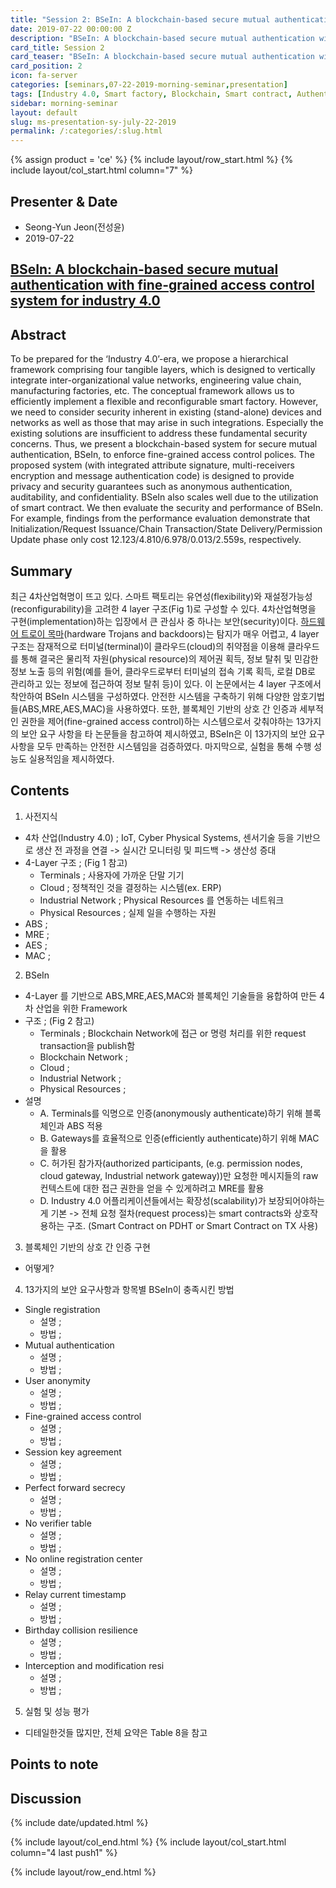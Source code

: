 ```yaml
---
title: "Session 2: BSeIn: A blockchain-based secure mutual authentication with fine-grained access control system for industry 4.0"
date: 2019-07-22 00:00:00 Z
description: "BSeIn: A blockchain-based secure mutual authentication with fine-grained access control system for industry 4.0"
card_title: Session 2
card_teaser: "BSeIn: A blockchain-based secure mutual authentication with fine-grained access control system for industry 4.0"
card_position: 2
icon: fa-server
categories: [seminars,07-22-2019-morning-seminar,presentation]
tags: [Industry 4.0, Smart factory, Blockchain, Smart contract, Authentication, Access control, Blockchain-based secure mutual authentication]
sidebar: morning-seminar
layout: default
slug: ms-presentation-sy-july-22-2019
permalink: /:categories/:slug.html
---
```


{% assign product = 'ce' %}
{% include layout/row_start.html %}
{% include layout/col_start.html column="7" %}

## Presenter & Date
+ Seong-Yun Jeon(전성윤)
+ 2019-07-22

## [BSeIn: A blockchain-based secure mutual authentication with fine-grained access control system for industry 4.0](https://inhaucs.github.io/seminars/07-22-2019-morning-seminar/presentation/ms-presentation-sy-july-22-2019.html)

## Abstract
To be prepared for the ‘Industry 4.0’-era, we propose a hierarchical framework comprising four tangible layers, which is designed to vertically integrate inter-organizational value networks, engineering value chain, manufacturing factories, etc. The conceptual framework allows us to efficiently implement a flexible and reconfigurable smart factory. However, we need to consider security inherent in existing (stand-alone) devices and networks as well as those that may arise in such integrations. Especially the existing solutions are insufficient to address these fundamental security concerns. Thus, we present a blockchain-based system for secure mutual authentication, BSeIn, to enforce fine-grained access control polices. The proposed system (with integrated attribute signature, multi-receivers encryption and message authentication code) is designed to provide privacy and security guarantees such as anonymous authentication, auditability, and confidentiality. BSeIn also scales well due to the utilization of smart contract. We then evaluate the security and performance of BSeIn. For example, findings from the performance evaluation demonstrate that Initialization/Request Issuance/Chain Transaction/State Delivery/Permission Update phase only cost 12.123/4.810/6.978/0.013/2.559s, respectively.

## Summary
최근 4차산업혁명이 뜨고 있다. 스마트 팩토리는 유연성(flexibility)와 재설정가능성(reconfigurability)을 고려한 4 layer 구조(Fig 1)로 구성할 수 있다.
4차산업혁명을 구현(implementation)하는 입장에서 큰 관심사 중 하나는 보안(security)이다.
[하드웨어 트로이 목마](http://www.epnc.co.kr/news/articleView.html?idxno=13453)(hardware Trojans and backdoors)는 탐지가 매우 어렵고,
4 layer 구조는 잠재적으로 터미널(terminal)이 클라우드(cloud)의 취약점을 이용해 클라우드를 통해
결국은 물리적 자원(physical resource)의 제어권 획득, 정보 탈취 및 민감한 정보 노출 등의 위험(예를 들어, 클라우드로부터 터미널의 접속 기록 획득, 로컬 DB로 관리하고 있는 정보에 접근하여 정보 탈취 등)이 있다.
이 논문에서는 4 layer 구조에서 착안하여 BSeIn 시스템을 구성하였다. 안전한 시스템을 구축하기 위해 다양한 암호기법들(ABS,MRE,AES,MAC)을 사용하였다.
또한, 블록체인 기반의 상호 간 인증과 세부적인 권한을 제어(fine-grained access control)하는 시스템으로서 갖춰야하는 13가지의 보안 요구 사항을 타 논문들을 참고하여 제시하였고,
BSeIn은 이 13가지의 보안 요구 사항을 모두 만족하는 안전한 시스템임을 검증하였다. 
마지막으로, 실험을 통해 수행 성능도 실용적임을 제시하였다.

## Contents
1. 사전지식
 - 4차 산업(Industry 4.0) ; IoT, Cyber Physical Systems, 센서기술 등을 기반으로 생산 전 과정을 연결 -> 실시간 모니터링 및 피드백 -> 생산성 증대
 - 4-Layer 구조 ; (Fig 1 참고)
    - Terminals ; 사용자에 가까운 단말 기기
    - Cloud ; 정책적인 것을 결정하는 시스템(ex. ERP)
    - Industrial Network ; Physical Resources 를 연동하는 네트워크
    - Physical Resources ; 실제 일을 수행하는 자원
 - ABS ; 
 - MRE ; 
 - AES ; 
 - MAC ; 

2. BSeIn
 - 4-Layer 를 기반으로 ABS,MRE,AES,MAC와 블록체인 기술들을 융합하여 만든 4차 산업을 위한 Framework
 - 구조 ; (Fig 2 참고)
    - Terminals ; Blockchain Network에 접근 or 명령 처리를 위한 request transaction을 publish함
    - Blockchain Network ; 
    - Cloud ; 
    - Industrial Network ; 
    - Physical Resources ; 
 - 설명
    - A. Terminals를 익명으로 인증(anonymously authenticate)하기 위해 블록체인과 ABS 적용
    - B. Gateways를 효율적으로 인증(efficiently authenticate)하기 위해 MAC을 활용
    - C. 허가된 참가자(authorized participants, (e.g.
permission nodes, cloud gateway, Industrial network gateway))만 요청한 메시지들의 raw 컨텍스트에 대한 접근 권한을 얻을 수 있게하려고 MRE를 활용
    - D. Industry 4.0 어플리케이션들에서는 확장성(scalability)가 보장되어야하는게 기본 -> 전체 요청 절차(request process)는 smart contracts와 상호작용하는 구조. (Smart Contract on PDHT or Smart Contract on TX 사용)

3. 블록체인 기반의 상호 간 인증 구현
 - 어떻게?

4. 13가지의 보안 요구사항과 항목별 BSeIn이 충족시킨 방법
 - Single registration
    - 설명 ;
    - 방법 ; 
 - Mutual authentication
    - 설명 ;
    - 방법 ; 
 - User anonymity
    - 설명 ;
    - 방법 ; 
 - Fine-grained access control
    - 설명 ;
    - 방법 ; 
 - Session key agreement
    - 설명 ;
    - 방법 ; 
 - Perfect forward secrecy
    - 설명 ;
    - 방법 ; 
 - No verifier table
    - 설명 ;
    - 방법 ; 
 - No online registration center
    - 설명 ;
    - 방법 ; 
 - Relay current timestamp
    - 설명 ;
    - 방법 ; 
 - Birthday collision resilience
    - 설명 ;
    - 방법 ; 
 - Interception and modification resi
    - 설명 ;
    - 방법 ; 

5. 실험 및 성능 평가
 - 디테일한것들 많지만, 전체 요약은 Table 8을 참고

## Points to note

## Discussion


{% include date/updated.html %}

{% include layout/col_end.html %}
{% include layout/col_start.html column="4 last push1" %}

{% include layout/row_end.html %}
